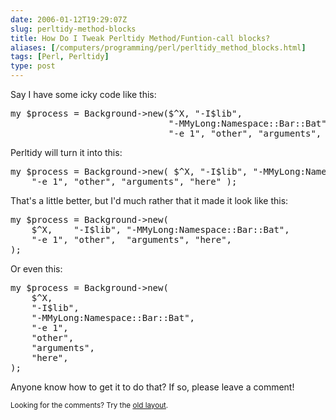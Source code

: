 ```yaml
--- 
date: 2006-01-12T19:29:07Z
slug: perltidy-method-blocks
title: How Do I Tweak Perltidy Method/Funtion-call blocks?
aliases: [/computers/programming/perl/perltidy_method_blocks.html]
tags: [Perl, Perltidy]
type: post
---
```


<p>Say I have some icky code like this:</p>

<pre>
my $process = Background->new($^X, &quot;-I$lib&quot;,
                              &quot;-MMyLong:Namespace::Bar::Bat&quot;,
                              &quot;-e 1&quot;, &quot;other&quot;, &quot;arguments&quot;, &quot;here&quot;);
</pre>

<p>Perltidy will turn it into this:</p>

<pre>
my $process = Background->new( $^X, &quot;-I$lib&quot;, &quot;-MMyLong:Namespace::Bar::Bat&quot;,
    &quot;-e 1&quot;, &quot;other&quot;, &quot;arguments&quot;, &quot;here&quot; );
</pre>

<p>That's a little better, but I'd much rather that it made it look like this:</p>

<pre>
my $process = Background->new(
    $^X,    &quot;-I$lib&quot;, &quot;-MMyLong:Namespace::Bar::Bat&quot;,
    &quot;-e 1&quot;, &quot;other&quot;,  &quot;arguments&quot;, &quot;here&quot;,
);
</pre>

<p>Or even this:</p>

<pre>
my $process = Background->new(
    $^X,
    &quot;-I$lib&quot;,
    &quot;-MMyLong:Namespace::Bar::Bat&quot;,
    &quot;-e 1&quot;,
    &quot;other&quot;,
    &quot;arguments&quot;,
    &quot;here&quot;,
);
</pre>

<p>Anyone know how to get it to do that? If so, please leave a comment!</p>

<p class="past"><small>Looking for the comments? Try the <a rel="nofollow" href="//past.justatheory.com/computers/programming/perl/perltidy_method_blocks.html">old layout</a>.</small></p>


